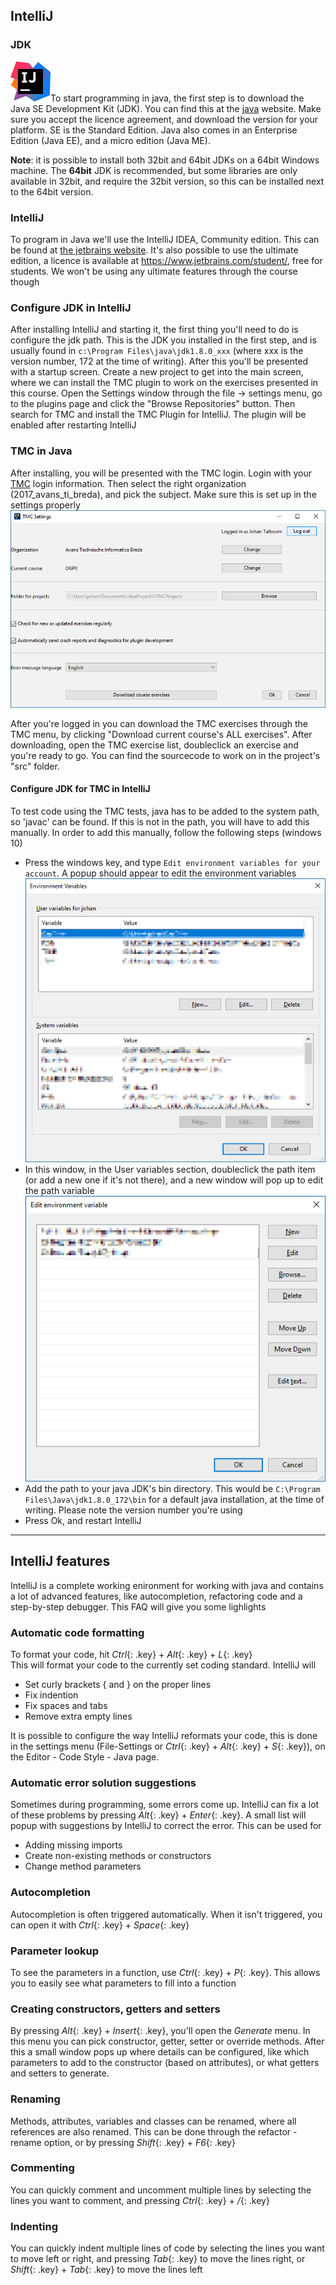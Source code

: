 ## IntelliJ

### JDK

![intellij](images/intellij.png?right)To start programming in java, the first step is to download the Java SE Development Kit (JDK). You can find this at the [java](http://www.oracle.com/technetwork/java/javase/downloads/jdk8-downloads-2133151.html) website. Make sure you accept the licence agreement, and download the version for your platform. SE is the Standard Edition. Java also comes in an Enterprise Edition (Java EE), and a micro edition (Java ME).

**Note**: it is possible to install both 32bit and 64bit JDKs on a 64bit Windows machine. The **64bit** JDK is recommended, but some libraries are only available in 32bit, and require the 32bit version, so this can be installed next to the 64bit version.

### IntelliJ

To program in Java we'll use the IntelliJ IDEA, Community edition. This can be found at [the jetbrains website](https://www.jetbrains.com/idea/download/#section=windows). It's also possible to use the ultimate edition, a licence is available at https://www.jetbrains.com/student/, free for students. We won't be using any ultimate features through the course though

### Configure JDK in IntelliJ

After installing IntelliJ and starting it, the first thing you'll need to do is configure the jdk path. This is the JDK you installed in the first step, and is usually found in `c:\Program Files\java\jdk1.8.0_xxx` (where xxx is the version number, 172 at the time of writing). After this you'll be presented with a startup screen. Create a new project to get into the main screen, where we can install the TMC plugin to work on the exercises presented in this course. Open the Settings window through the file -> settings menu, go to the plugins page and click the "Browse Repositories" button. Then search for TMC and install the TMC Plugin for IntelliJ. The plugin will be enabled after restarting IntelliJ

### TMC in Java

After installing, you will be presented with the TMC login. Login with your [TMC](https://tmc.mooc.fi) login information. Then select the right organization (2017_avans_ti_breda), and pick the subject. Make sure this is set up in the settings properly
![tmc](images/intellij_tmc.png)

After you're logged in you can download the TMC exercises through the TMC menu, by clicking "Download current course's ALL exercises". After downloading, open the TMC exercise list, doubleclick an exercise and you're ready to go. You can find the sourcecode to work on in the project's "src" folder.

#### Configure JDK for TMC in IntelliJ

To test code using the TMC tests, java has to be added to the system path, so 'javac' can be found. If this is not in the path, you will have to add this manually. In order to add this manually, follow the following steps (windows 10)

- Press the windows key, and type `Edit environment variables for your account`. A popup should appear to edit the environment variables
  ![environment](images/intellij_environment.png)
- In this window, in the User variables section, doubleclick the path item (or add a new one if it's not there), and a new window will pop up to edit the path variable  
  ![path](images/intellij_path.png)
- Add the path to your java JDK's bin directory. This would be `C:\Program Files\Java\jdk1.8.0_172\bin` for a default java installation, at the time of writing. Please note the version number you're using
- Press Ok, and restart IntelliJ

---

## IntelliJ features

IntelliJ is a complete working enironment for working with java and contains a lot of advanced features, like autocompletion, refactoring code and a step-by-step debugger. This FAQ will give you some lighlights

### Automatic code formatting

To format your code, hit *Ctrl*{: .key} + *Alt*{: .key} + *L*{: .key}  
This will format your code to the currently set coding standard. IntelliJ will

* Set curly brackets { and } on the proper lines
* Fix indention
* Fix spaces and tabs
* Remove extra empty lines

It is possible to configure the way IntelliJ reformats your code, this is done in the settings menu (File-Settings or *Ctrl*{: .key} + *Alt*{: .key} + *S*{: .key}), on the Editor - Code Style - Java page.

### Automatic error solution suggestions

Sometimes during programming, some errors come up. IntelliJ can fix a lot of these problems by pressing *Alt*{: .key} + *Enter*{: .key}. A small list will popup with suggestions by IntelliJ to correct the error. This can be used for

* Adding missing imports
* Create non-existing methods or constructors
* Change method parameters

### Autocompletion

Autocompletion is often triggered automatically. When it isn't triggered, you can open it with *Ctrl*{: .key} + *Space*{: .key}

### Parameter lookup

To see the parameters in a function, use *Ctrl*{: .key} + *P*{: .key}. This allows you to easily see what parameters to fill into a function

### Creating constructors, getters and setters

By pressing *Alt*{: .key} + *Insert*{: .key}, you'll open the *Generate* menu. In this menu you can pick constructor, getter, setter or override methods. After this a small window pops up where details can be configured, like which parameters to add to the constructor (based on attributes), or what getters and setters to generate.

### Renaming

Methods, attributes, variables and classes can be renamed, where all references are also renamed. This can be done through the refactor - rename option, or by pressing *Shift*{: .key} + *F6*{: .key}

### Commenting

You can quickly comment and uncomment multiple lines by selecting the lines you want to comment, and pressing *Ctrl*{: .key} + */*{: .key}

### Indenting

You can quickly indent multiple lines of code by selecting the lines you want to move left or right, and pressing *Tab*{: .key} to move the lines right, or *Shift*{: .key} + *Tab*{: .key} to move the lines left

